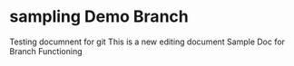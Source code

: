 # sampling Demo Branch
Testing documnent for git
This is a new editing document
Sample Doc for Branch Functioning
